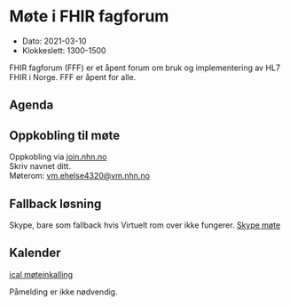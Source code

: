 # Møte i FHIR fagforum

* Dato: 2021-03-10
* Klokkeslett: 1300-1500

FHIR fagforum (FFF) er et åpent forum om bruk og implementering av HL7 FHIR i Norge. FFF er åpent for alle.

## Agenda

## Oppkobling til møte

Oppkobling via [join.nhn.no](http://join.nhn.no)  
Skriv navnet ditt.  
Møterom: vm.ehelse4320@vm.nhn.no

## Fallback løsning

Skype, bare som fallback hvis Virtuelt rom over ikke fungerer.
[Skype møte](https://meet.ehelse.no/thomas.tveit.rosenlund/JY6LJC2Q)

## Kalender

[ical møteinkalling](ical/FHIR&#32;fagforum&#32;#4.ics)

Påmelding er ikke nødvendig.
